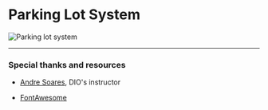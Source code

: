 # Parking Lot System

![Parking lot system](https://i.imgur.com/QpRVpbC.png)

---
### Special thanks and resources

- [Andre Soares](https://github.com/soaresderik), DIO's instructor

- [FontAwesome](https://fontawesome.com/)